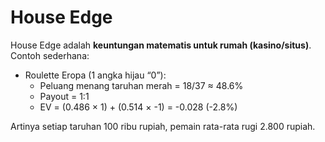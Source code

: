 # House Edge

House Edge adalah **keuntungan matematis untuk rumah (kasino/situs)**.  
Contoh sederhana:

- Roulette Eropa (1 angka hijau “0”):
  - Peluang menang taruhan merah = 18/37 ≈ 48.6%
  - Payout = 1:1
  - EV = (0.486 × 1) + (0.514 × -1) = -0.028 (-2.8%)

Artinya setiap taruhan 100 ribu rupiah, pemain rata-rata rugi 2.800 rupiah.

